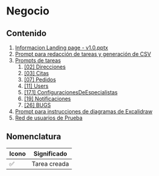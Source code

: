 # Negocio

## Contenido

1. [Informacion Landing page - v1.0.pptx](https://docs.google.com/presentation/d/1RVrquVY3e3JVPRQHY2QF3gE5zH37i3OD/edit?usp=drive_web&ouid=115463368008145921571&rtpof=true)
2. [Prompt para redacción de tareas y generación de CSV](./RedaccionDeTareas.md)
3. [Prompts de tareas](./promptsDeTareas/)
   1. [[02] Direcciones](./promptsDeTareas/[02]%20Direcciones.md)
   2. [[03] Citas](./promptsDeTareas/[03]%20Citas.md)
   3. [[07] Pedidos](./promptsDeTareas/[07]%20Pedidos.md)
   4. [[11] Users](./promptsDeTareas/[11]%20Users.md)
   5. [[17.1] ConfiguracionesDeEspecialistas](./promptsDeTareas/[17.1]%20ConfiguracionesDeEspecialistas.md)
   6. [[19] Notificaciones](./promptsDeTareas/[19]%20Notificaciones.md)
   7. [[26] BUGS](./promptsDeTareas/[26]%20BUGS.md)
4. [Prompt para instrucciones de diagramas de Excalidraw](./propmtDiagramasDeExcalidraw.md)
5. [Red de usuarios de Prueba](./redDeUsuariosDePrueba.png)

## Nomenclatura

| Icono | Significado  |
| ----- | ------------ |
| ✅    | Tarea creada |
